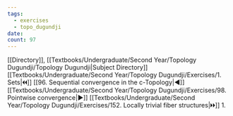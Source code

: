 ```yaml
---
tags:
  - exercises
  - topo_dugundji
date: 
count: 97
---
```

[[Directory]], [[Textbooks/Undergraduate/Second Year/Topology Dugundji/Topology Dugundji|Subject Directory]]
[[Textbooks/Undergraduate/Second Year/Topology Dugundji/Exercises/1. Sets|🞀🞀]] [[96. Sequential convergence in the c-Topology|◀]] [[Textbooks/Undergraduate/Second Year/Topology Dugundji/Exercises/98. Pointwise convergence|▶]] [[Textbooks/Undergraduate/Second Year/Topology Dugundji/Exercises/152. Locally trivial fiber structures|🞂🞂]]
1. 